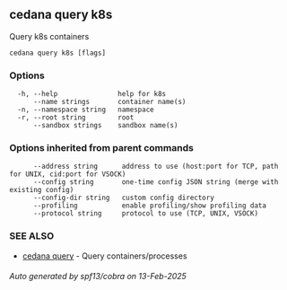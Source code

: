## cedana query k8s

Query k8s containers

```
cedana query k8s [flags]
```

### Options

```
  -h, --help               help for k8s
      --name strings       container name(s)
  -n, --namespace string   namespace
  -r, --root string        root
      --sandbox strings    sandbox name(s)
```

### Options inherited from parent commands

```
      --address string      address to use (host:port for TCP, path for UNIX, cid:port for VSOCK)
      --config string       one-time config JSON string (merge with existing config)
      --config-dir string   custom config directory
      --profiling           enable profiling/show profiling data
      --protocol string     protocol to use (TCP, UNIX, VSOCK)
```

### SEE ALSO

* [cedana query](cedana_query.md)	 - Query containers/processes

###### Auto generated by spf13/cobra on 13-Feb-2025
